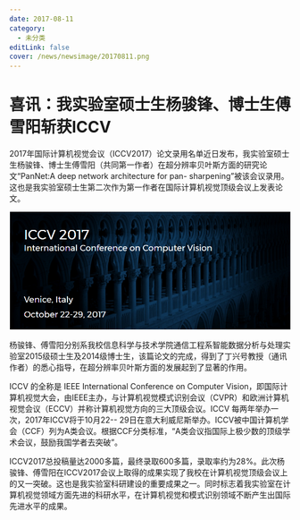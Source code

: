 ```yaml
---
date: 2017-08-11
category:
  - 未分类
editLink: false
cover: /news/newsimage/20170811.png
---
```



# 喜讯：我实验室硕士生杨骏锋、博士生傅雪阳斩获ICCV

2017年国际计算机视觉会议（ICCV2017）论文录用名单近日发布，我实验室硕士生杨骏锋、博士生傅雪阳（共同第一作者）在超分辨率贝叶斯方面的研究论文“PanNet:A
deep network architecture for pan-
sharpening”被该会议录用。这也是我实验室硕士生第二次作为第一作者在国际计算机视觉顶级会议上发表论文。


<!-- more -->


![](/news/newsimage/20170811.png)



杨骏锋、傅雪阳分别系我校信息科学与技术学院通信工程系智能数据分析与处理实验室2015级硕士生及2014级博士生，该篇论文的完成，得到了丁兴号教授（通讯作者）的悉心指导，在超分辨率贝叶斯方面的发展起到了显著的作用。



ICCV 的全称是 IEEE International Conference on Computer
Vision，即国际计算机视觉大会，由IEEE主办，与计算机视觉模式识别会议（CVPR）和欧洲计算机视觉会议（ECCV）并称计算机视觉方向的三大顶级会议。ICCV
每两年举办一次，2017年ICCV将于10月22--
29日在意大利威尼斯举办。ICCV被中国计算机学会（CCF）列为A类会议。根据CCF分类标准，“A类会议指国际上极少数的顶级学术会议，鼓励我国学者去突破”。



ICCV2017总投稿量达2000多篇，最终录取600多篇，录取率约为28%。此次杨骏锋、傅雪阳在ICCV2017会议上取得的成果实现了我校在计算机视觉顶级会议上的又一突破。这也是我实验室科研建设的重要成果之一。同时标志着我实验室在计算机视觉领域方面先进的科研水平，在计算机视觉和模式识别领域不断产生出国际先进水平的成果。

